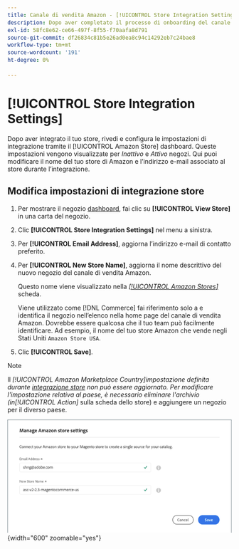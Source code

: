 ```yaml
---
title: Canale di vendita Amazon - [!UICONTROL Store Integration Settings]
description: Dopo aver completato il processo di onboarding del canale di vendita Amazon, rivedi e configura le impostazioni di integrazione del negozio tramite [!UICONTROL Amazon Store] dashboard
exl-id: 58fc8e62-ce66-497f-8f55-f70aafa8d791
source-git-commit: df26834c81b5e26ad0ea8c94c14292eb7c24bae8
workflow-type: tm+mt
source-wordcount: '191'
ht-degree: 0%

---
```


# [!UICONTROL Store Integration Settings]

Dopo aver integrato il tuo store, rivedi e configura le impostazioni di integrazione tramite il [!UICONTROL Amazon Store] dashboard. Queste impostazioni vengono visualizzate per *Inattivo* e *Attivo* negozi. Qui puoi modificare il nome del tuo store di Amazon e l’indirizzo e-mail associato al store durante l’integrazione.

## Modifica impostazioni di integrazione store

1. Per mostrare il negozio [dashboard](./amazon-store-dashboard.md), fai clic su **[!UICONTROL View Store]** in una carta del negozio.

1. Clic **[!UICONTROL Store Integration Settings]** nel menu a sinistra.

1. Per **[!UICONTROL Email Address]**, aggiorna l’indirizzo e-mail di contatto preferito.

1. Per **[!UICONTROL New Store Name]**, aggiorna il nome descrittivo del nuovo negozio del canale di vendita Amazon.

   Questo nome viene visualizzato nella [_[!UICONTROL Amazon Stores]_](./managing-stores.md) scheda.

   Viene utilizzato come [!DNL Commerce] fai riferimento solo a e identifica il negozio nell’elenco nella home page del canale di vendita Amazon. Dovrebbe essere qualcosa che il tuo team può facilmente identificare. Ad esempio, il nome del tuo store Amazon che vende negli Stati Uniti `Amazon Store USA`.

1. Clic **[!UICONTROL Save]**.

>[!NOTE]
>
>Il _[!UICONTROL Amazon Marketplace Country]_impostazione definita durante [integrazione store](./store-integration.md) non può essere aggiornato. Per modificare l&#39;impostazione relativa al paese, è necessario eliminare l&#39;archivio (in_[!UICONTROL Action]_ sulla scheda dello store) e aggiungere un negozio per il diverso paese.

![Impostazioni integrazione store](assets/amazon-store-settings.png){width="600" zoomable="yes"}
